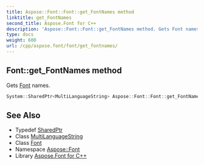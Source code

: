 ```yaml
---
title: Aspose::Font::Font::get_FontNames method
linktitle: get_FontNames
second_title: Aspose.Font for C++
description: 'Aspose::Font::Font::get_FontNames method. Gets Font names in C++.'
type: docs
weight: 600
url: /cpp/aspose.font/font/get_fontnames/
---
```

## Font::get_FontNames method


Gets [Font](../) names.

```cpp
System::SharedPtr<MultiLanguageString> Aspose::Font::Font::get_FontNames() override=0
```

## See Also

* Typedef [SharedPtr](../../../system/sharedptr/)
* Class [MultiLanguageString](../../multilanguagestring/)
* Class [Font](../)
* Namespace [Aspose::Font](../../)
* Library [Aspose.Font for C++](../../../)
